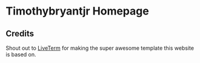 # Timothybryantjr Homepage


## Credits

Shout out to [LiveTerm](https://github.com/Cveinnt/LiveTerm) for making the super awesome template this website is based on.